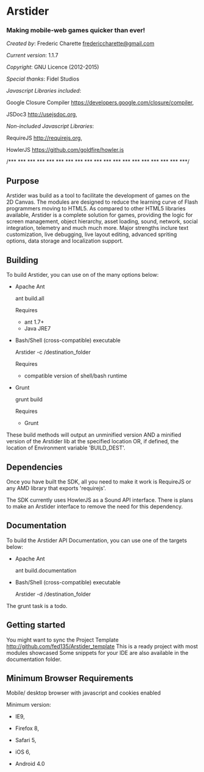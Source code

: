 # Arstider

### Making mobile-web games quicker than ever!

*Created by*: Frederic Charette <fredericcharette@gmail.com>

*Current version*: 1.1.7

*Copyright*: GNU Licence (2012-2015)
	
*Special thanks*: Fidel Studios
	
*Javascript Libraries included*:

  Google Closure Compiler <https://developers.google.com/closure/compiler>,
        
  JSDoc3 <http://usejsdoc.org>, 
	
*Non-included Javascript Libraries*:

  RequireJS <http://requirejs.org>,
	
  HowlerJS <https://github.com/goldfire/howler.js>
  

/*** *** *** *** *** *** *** *** *** *** *** *** *** *** *** *** *** *** ***/

## Purpose

Arstider was build as a tool to facilitate the development of games on the 2D Canvas. The modules are designed to reduce the learning curve of Flash programmers moving to HTML5. As compared to other HTML5 libraries available, Arstider is a complete solution for games, providing the logic for screen management, object hierarchy, asset loading, sound, network, social integration, telemetry and much much more. Major strengths inclure text customization, live debugging, live layout editing, advanced spriting options, data storage and localization support.


## Building

To build Arstider, you can use on of the many options below:

- Apache Ant


    ant build.all

  Requires 
  
  * ant 1.7+
  * Java JRE7

- Bash/Shell (cross-compatible) executable


    Arstider -c /destination_folder
    
  Requires
    
  * compatible version of shell/bash runtime
  
- Grunt


    grunt build
    
  Requires
    
  * Grunt
  

These build methods will output an unminified version AND a minified version of the Arstider lib at the specified location OR, if defined, the location of Environment variable 'BUILD_DEST'.
    
    
## Dependencies

Once you have built the SDK, all you need to make it work is RequireJS or any AMD library that exports 'requirejs'.

The SDK currently uses HowlerJS as a Sound API interface. There is plans to make an Arstider interface to remove the need for this dependency.


## Documentation

To build the Arstider API Documentation, you can use one of the targets below:

- Apache Ant


    ant build.documentation

- Bash/Shell (cross-compatible) executable


    Arstider -d /destination_folder
    
    
The grunt task is a todo.
	
	
## Getting started

You might want to sync the Project Template <http://github.com/fed135/Arstider_template>
This is a ready project with most modules showcased
Some snippets for your IDE are also available in the documentation folder.
	

## Minimum Browser Requirements

Mobile/ desktop browser with javascript and cookies enabled
	
Minimum version:

- IE9,
- Firefox 8,
- Safari 5,
	
- iOS 6,
- Android 4.0
